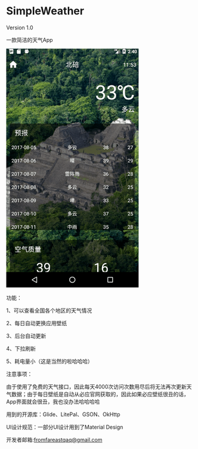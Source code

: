 # SimpleWeather
Version 1.0

一款简洁的天气App

![image](https://github.com/WindFromFarEast/SimpleWeather/blob/master/resultPic/SimpleWeather.gif)

功能：

1、可以查看全国各个地区的天气情况

2、每日自动更换应用壁纸

3、后台自动更新

4、下拉刷新

5、耗电量小（这是当然的啦哈哈哈）

注意事项：

由于使用了免费的天气接口，因此每天4000次访问次数用尽后将无法再次更新天气数据；由于每日壁纸是自动从必应官网获取的，因此如果必应壁纸很丑的话，App界面就会很丑，我也没办法哈哈哈哈

用到的开源库：Glide、LitePal、GSON、OkHttp

UI设计规范：一部分UI设计用到了Material Design

开发者邮箱:fromfareastqaq@gmail.com
